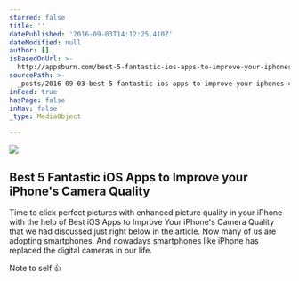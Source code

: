 ```yaml
---
starred: false
title: ''
datePublished: '2016-09-03T14:12:25.410Z'
dateModified: null
author: []
isBasedOnUrl: >-
  http://appsburn.com/best-5-fantastic-ios-apps-to-improve-your-iphones-camera-quality.html
sourcePath: >-
  _posts/2016-09-03-best-5-fantastic-ios-apps-to-improve-your-iphones-camera-qu.md
inFeed: true
hasPage: false
inNav: false
_type: MediaObject

---
```

<article style=""><img src="http://techviral.com/wp-content/uploads/2016/08/iOS-Apps-to-Improve-Your-iPhone%E2%80%99s-Camera-Quality3.jpeg" /><h1>Best 5 Fantastic iOS Apps to Improve your iPhone's Camera Quality</h1><p>Time to click perfect pictures with enhanced picture quality in your iPhone with the help of Best iOS Apps to Improve Your iPhone's Camera Quality that we had discussed just right below in the article. Now many of us are adopting smartphones. And nowadays smartphones like iPhone has replaced the digital cameras in our life.</p></article>

Note to self 👍